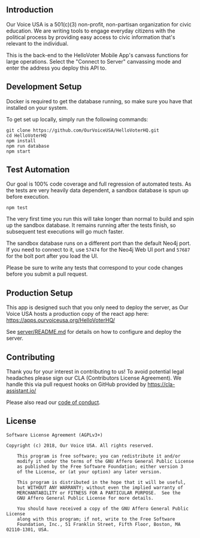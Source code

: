 ## Introduction

Our Voice USA is a 501(c)(3) non-profit, non-partisan organization for civic education. We are writing tools to engage everyday citizens with the political process by providing easy access to civic information that's relevant to the individual.

This is the back-end to the HelloVoter Mobile App's canvass functions for large operations. Select the "Connect to Server" canvassing mode and enter the address you deploy this API to.

## Development Setup

Docker is required to get the database running, so make sure you have that installed on your system.

To get set up locally, simply run the following commands:

    git clone https://github.com/OurVoiceUSA/HelloVoterHQ.git
    cd HelloVoterHQ
    npm install
    npm run database
    npm start

## Test Automation

Our goal is 100% code coverage and full regression of automated tests. As the tests are very heavily data dependent, a sandbox database is spun up before execution.

    npm test

The very first time you run this will take longer than normal to build and spin up the sandbox database. It remains running after the tests finish, so subsequent test executions will go much faster.

The sandbox database runs on a different port than the default Neo4j port. If you need to connect to it, use `57474` for the Neo4j Web UI port and `57687` for the bolt port after you load the UI.

Please be sure to write any tests that correspond to your code changes before you submit a pull request.

## Production Setup

This app is designed such that you only need to deploy the server, as Our Voice USA hosts a production copy of the react app here: https://apps.ourvoiceusa.org/HelloVoterHQ/

See [server/README.md](server/README.md) for details on how to configure and deploy the server.

## Contributing

Thank you for your interest in contributing to us! To avoid potential legal headaches please sign our CLA (Contributors License Agreement). We handle this via pull request hooks on GitHub provided by https://cla-assistant.io/

Please also read our [code of conduct](CODE_OF_CONDUCT.md).

## License

	Software License Agreement (AGPLv3+)

	Copyright (c) 2018, Our Voice USA. All rights reserved.

        This program is free software; you can redistribute it and/or
        modify it under the terms of the GNU Affero General Public License
        as published by the Free Software Foundation; either version 3
        of the License, or (at your option) any later version.

        This program is distributed in the hope that it will be useful,
        but WITHOUT ANY WARRANTY; without even the implied warranty of
        MERCHANTABILITY or FITNESS FOR A PARTICULAR PURPOSE.  See the
        GNU Affero General Public License for more details.

        You should have received a copy of the GNU Affero General Public License
        along with this program; if not, write to the Free Software
        Foundation, Inc., 51 Franklin Street, Fifth Floor, Boston, MA 02110-1301, USA.
